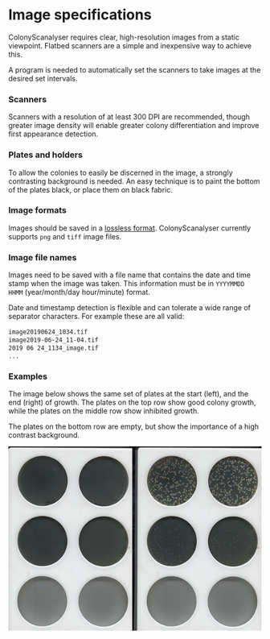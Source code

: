 # Image specifications
ColonyScanalyser requires clear, high-resolution images from a static viewpoint. Flatbed scanners are a simple and inexpensive way to achieve this.

A program is needed to automatically set the scanners to take images at the desired set intervals.

### Scanners
Scanners with a resolution of at least 300 DPI are recommended, though greater image density will enable greater colony differentiation and improve first appearance detection.
### Plates and holders
To allow the colonies to easily be discerned in the image, a strongly contrasting background is needed. An easy technique is to paint the bottom of the plates black, or place them on black fabric.
### Image formats
Images should be saved in a [lossless format](https://en.wikipedia.org/wiki/Lossless_compression#Raster_graphics). ColonyScanalyser currently supports `png` and `tiff` image files.
### Image file names
Images need to be saved with a file name that contains the date and time stamp when the image was taken. This information must be in `YYYYMMDD HHMM` (year/month/day hour/minute) format.

Date and timestamp detection is flexible and can tolerate a wide range of separator characters. For example these are all valid:
```
image20190624_1034.tif
image2019-06-24_11-04.tif
2019 06 24_1134_image.tif
...
```
### Examples
The image below shows the same set of plates at the start (left), and the end (right) of growth. The plates on the top row show good colony growth, while the plates on the middle row show inhibited growth.

The plates on the bottom row are empty, but show the importance of a high contrast background.

<img align="left" src="../images/plate_example.png">